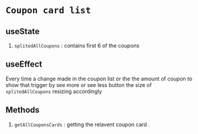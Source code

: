 # `Coupon card list`

## useState

1. `splitedAllCoupons` : contains first 6 of the coupons

## useEffect

Every time a change made in the coupon list or the the amount of coupon to show that trigger by see more or see less button the size of `splitedAllCoupons` resizing accordingly

## Methods

1. `getAllCouponsCards` : getting the relavent coupon card .
